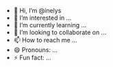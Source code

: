 - 👋 Hi, I’m @inelys
- 👀 I’m interested in ...
- 🌱 I’m currently learning ...
- 💞️ I’m looking to collaborate on ...
- 📫 How to reach me ...
- 😄 Pronouns: ...
- ⚡ Fun fact: ...

<!---
inelys/inelys is a ✨ special ✨ repository because its `README.md` (this file) appears on your GitHub profile.
You can click the Preview link to take a look at your changes.
--->
